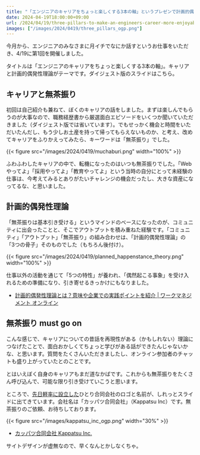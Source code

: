 ```yaml
---
title: "「エンジニアのキャリアをちょっと楽しくする3本の軸」というプレゼンで計画的偶発性理論について話した"
date: 2024-04-19T18:00:00+09:00
url: /2024/04/19/three-pillars-to-make-an-engineers-career-more-enjoyable
images: ["/images/2024/0419/three_pillars_ogp.png"]
---
```


今月から、エンジニアのみなさまに月イチでなにか話すというお仕事をいただき、4/19に第1回を開催しました。

タイトルは「エンジニアのキャリアをちょっと楽しくする3本の軸」。キャリアと計画的偶発性理論がテーマです。ダイジェスト版のスライドはこちら。

<script defer class="speakerdeck-embed" data-id="568d3955b6374436ba627b40595176f4" data-ratio="1.7777777777777777" src="//speakerdeck.com/assets/embed.js"></script>

<!--more-->

## キャリアと無茶振り

初回は自己紹介も兼ねて、ぼくのキャリアの話をしました。まずは楽しんでもらうのが大事なので、職務経歴書から厳選面白エピソードをいくつか聞いていただきました（ダイジェスト版では省いています）。でもせっかく機会と時間をいただいたんだし、もう少しお土産を持って帰ってもらえないものか、と考え、改めてキャリアをふりかえってみたら、キーワードは「無茶振り」でした。

{{< figure src="/images/2024/0419/muchaburi.png" width="100%" >}}

ふわふわしたキャリアの中で、転機になったのはいつも無茶振りでした。「Webやってよ」「採用やってよ」「教育やってよ」という当時の自分にとって未経験の仕事は、今考えてみるとありがたいチャレンジの機会だったし、大きな資産になってるな、と思いました。

## 計画的偶発性理論

「無茶振りは基本引き受ける」というマインドのベースになったのが、コミュニティに出会ったことと、そこでアウトプットを積み重ねた経験です。「コミュニティ」「アウトプット」「無茶振り」の組み合わせは、「計画的偶発性理論」の「3つの骨子」そのものでした（もちろん後付け）。

{{< figure src="/images/2024/0419/planned_happenstance_theory.png" width="100%" >}}

仕事以外の活動を通じて「5つの特性」が養われ、「偶然起こる事象」を受け入れるための準備になり、引き寄せるきっかけにもなりました。

* [計画的偶発性理論とは？意味や企業での実践ポイントを紹介 | ワークマネジメント オンライン](https://www.work-management.jp/blog/planned-contingency-theory.html)

## 無茶振り must go on

こんな感じで、キャリアについての昔話を再現性がある（かもしれない）理論につなげたことで、面白おかしくてちょっと学びがある話ができたんじゃないかな、と思います。質問をたくさんいただきましたし、オンライン参加者のチャットも盛り上がっていたとのことです。

とはいえぼく自身のキャリアもまだ道なかばです。これからも無茶振りをたくさん呼び込んで、可能な限り引き受けていこうと思います。

ところで、[先日軽率に設立した](https://kwappa.net/blog/20240206/founding_a_company_carelessly/)ひとり合同会社のロゴと名前が、しれっとスライドに出てきています。会社名は「カッパツ合同会社」（Kappatsu Inc）です。無茶振りのご依頼、お待ちしております。

{{< figure src="/images/kappatsu_inc_ogp.png" width="30%" >}}

* [カッパツ合同会社 Kappatsu Inc.](https://kappatsu.co.jp/)

サイトデザインが虚無なので、早くなんとかしなくちゃ。
